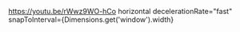 https://youtu.be/rWwz9WO-hCo
horizontal decelerationRate="fast" snapToInterval={Dimensions.get('window').width}